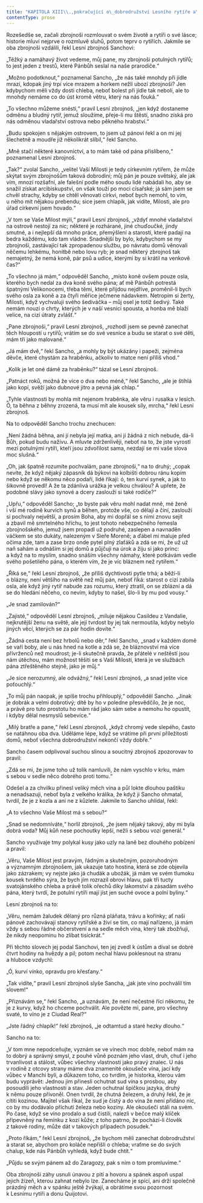```yaml
---
title: "KAPITOLA XIII\\.,pokračující o\_dobrodružství Lesního rytíře a\_rozumné, nové a\_milé rozmluvě zbrojnošů\\."
contentType: prose
---
```


Rozešedše se, začali zbrojnoši rozmlouvat o svém životě a rytíři o své lásce; historie mluví nejprve o rozmluvě sluhů, potom teprv o rytířích. Jakmile se oba zbrojnoši vzdálili, řekl Lesní zbrojnoš Sanchovi:

„Těžký a namáhavý život vedeme, můj pane, my zbrojnoši potulných rytířů; to jest jeden z trestů, které Pánbůh seslal na naše prarodiče.“

„Možno podotknout,“ poznamenal Sancho, „že nás také mnohdy při jídle mrazí, kdopak jiný trpí více mrazem a horkem nežli ubozí zbrojnoši? Jen kdybychom měli vždy dosti chleba, neboť bolest při jídle tak nebolí, ale to mnohdy nemáme co do úst kromě větru, který na nás fouká.“

„To všechno můžeme snésti,“ pravil Lesní zbrojnoš, „jen když dostaneme odměnu a bludný rytíř, jemuž sloužíme, přeje-li mu štěstí, snadno získá pro nás odměnou vladařství ostrova nebo pěkného hrabství.“

„Budu spokojen s nějakým ostrovem, to jsem už pánovi řekl a on mi jej šlechetně a moudře již několikrát slíbil,“ řekl Sancho.

„Mně stačí některé kanovnictví, a to mám také od pána přislíbeno,“ poznamenal Lesní zbrojnoš.

„Tak?“ zvolal Sancho, „velitel Vaší Milosti je tedy církevním rytířem, že může skýtat svým zbrojnošům taková dobrodiní; můj pán je pouze světský, ale jak vím, mnozí rozšafní, ale falešní podle mého soudu lidé nabádali ho, aby se snažil získat arcibiskupství, on však touží po moci císařské; já sám jsem se chvěl strachy, kdyby se chtěl věnovati církvi, neboť bych nemohl, to vím, u něho mít nějakou prebendu; sice jsem chlapík, jak vidíte, Milosti, ale pro úřad církevní jsem hovado.“

„V tom se Vaše Milost mýlí,“ pravil Lesní zbrojnoš, „vždyť mnohé vladařství na ostrově nestojí za nic; některé je rozhárané, jiné chuďoučké, jindy smutné, a i nejlepší dá mnoho práce, přemýšlení a starostí, které padají na bedra každému, kdo tam vládne. Snadnější by bylo, kdybychom se my zbrojnoši, zastávající tak zpropadenou službu, po návratu domů věnovali něčemu lehkému, honitbě nebo lovu ryb; je snad některý zbrojnoš tak nemajetný, že nemá koně, pár psů a udice, kterými by si krátil na venkově čas?“

„To všechno já mám,“ odpověděl Sancho, „místo koně ovšem pouze osla, kterého bych nedal za dva koně svého pána; ať mě Pánbůh potrestá špatnými Velikonocemi, třeba těmi, které přijdou nejdříve, proměnil-li bych svého osla za koně a za čtyři měřice ječmene nádavkem. Netropím si žerty, Milosti, když vychvaluji svého šediváčka – můj osel je totiž šedivý. Také nemám nouzi o chrty, kterých je v naší vesnici spousta, a honba mě blaží velice, na cizí útraty zvlášť.“

„Pane zbrojnoši,“ pravil Lesní zbrojnoš, „rozhodl jsem se pevně zanechat těch hloupostí u rytířů; vrátím se do své vesnice a budu se starat o své děti, mám tři jako malované.“

„Já mám dvě,“ řekl Sancho, „a mohly by být ukázány i papeži, zejména děvče, které chystám za hraběnku, ačkoliv to matce není příliš vhod.“

„Kolik je let oné dámě za hraběnku?“ tázal se Lesní zbrojnoš.

„Patnáct roků, možná že více o dva nebo méně,“ řekl Sancho, „ale je štíhlá jako kopí, svěží jako dubnové jitro a pevná jak chlap.“

„Tyhle vlastnosti by mohla mít nejenom hraběnka, ale věru i rusalka v lesích. Ó, ta běhna z běhny zrozená, ta musí mít ale kousek síly, mrcha,“ řekl Lesní zbrojnoš.

Na to odpověděl Sancho trochu znechucen:

„Není žádná běhna, ani jí nebyla její matka, ani jí žádná z nich nebude, dá-li Bůh, pokud budu naživu. A mluvte zdrženlivěji, neboť na to, že jste vyrostl mezi potulnými rytíři, kteří jsou zdvořilost sama, nezdají se mi vaše slova moc slušná.“

„Oh, jak špatně rozumíte pochvalám, pane zbrojnoši,“ na to druhý; „copak nevíte, že když nějaký zápasník dá býkovi na kolbišti dobrou ránu kopím nebo když se někomu něco podaří, lidé říkají: ó, ten kurví synek, a jak to šikovně provedl! A že ta zdánlivá urážka je velkou chválou? A upřete, že podobné slávy jako synové a dcery zaslouží si také rodiče?“

„Upřu,“ odpověděl Sancho; „to byste pak věru mohl nadat mně, mé ženě i vší mé rodině kurvích synů a běhen, protože vše, co dělají a činí, zaslouží si pochvaly největší, a prosím Boha, aby mi dopřál se s nimi znovu sejít a zbavil mě smrtelného hříchu, to jest tohoto nebezpečného řemesla zbrojnošského, jemuž jsem propadl už podruhé, zaslepen a navnaděn váčkem se sto dukáty, nalezeným v Sieře Moreně; a ďábel mi maluje před očima zde, tam a zase brzo onde pytel plný zlaťáků a zdá se mi, že už už naň sahám a odnáším si jej domů a půjčuji na úrok a žiju si jako princ: a když na to myslím, snadno snáším všechny námahy, které potkávám vedle svého pošetilého pána, o kterém vím, že je víc bláznem než rytířem.“

„Říká se,“ řekl Lesní zbrojnoš, „že příliš dychtivosti pytle trhá; a běží-li o blázny, není většího na světě než můj pán, neboť říká: starost o cizí zabila osla, ale když jiný rytíř nabude zas rozumu, který ztratil, on se zblázní a dá se do hledání něčeho, co nevím, kdyby to našel, šlo-li by mu pod vousy.“

„Je snad zamilován?“

„Zajisté,“ odpověděl Lesní zbrojnoš, „miluje nějakou Casildeu z Vandalie, nejkrutější ženu na světě, ale její tvrdost by jej tak ne­rmoutila, kdyby nebylo jiných věcí, kterých se za pár hodin dovíte.“

„Žádná cesta není bez hrbolů nebo děr,“ řekl Sancho, „snad v kaž­dém domě se vaří boby, ale u nás hned na kotle a zdá se, že bláznovství má více přívrženců než moudrost; je-li skutečně pravda, že přátelé v neštěstí jsou nám útěchou, mám možnost těšiti se s Vaší Milostí, která je ve službách pána ztřeštěného stejně, jako je můj.“

„Je sice nerozumný, ale odvážný,“ řekl Lesní zbrojnoš, „a snad ješte více poťouchlý.“

„To můj pán naopak, je spíše trochu přihlouplý,“ odpověděl Sancho. „Jinak je dobrák a velmi dobrotivý; dítě by ho v poledne přesvědčilo, že je noc, a právě pro tuto prostotu ho mám rád jako sám sebe a nemohu ho opustit, i kdyby dělal nesmyslů sebevíce.“

„Milý bratře a pane,“ řekl Lesní zbrojnoš, „když chromý vede slepého, často se natáhnou oba dva. Uděláme lépe, když se vrátíme při první příležitosti domů, neboť všechna dobrodružství nekončí vždy dobře.“

Sancho časem odplivoval suchou slinou a soucitný zbrojnoš zpozorovav to pravil:

„Zdá se mi, že jsme toho už tolik namluvili, že nám vyschlo v krku, mám s sebou v sedle něco dobrého proti tomu.“

Odešel a za chvilku přinesl veliký měch vína a půl lokte dlouhou paštiku a nenadsazuji, neboť byla z velkého králíka, že když ji Sancho ohmatal, tvrdil, že je z kozla a ani ne z kůzlete. Jakmile to Sancho uhlídal, řekl:

„A to všechno Vaše Milost má s sebou?“

„Snad se nedomníváte,“ horlil zbrojnoš, „že jsem nějaký takový, aby mi byla dobrá voda? Můj kůň nese pochoutky lepší, nežli s sebou vozí generál.“

Sancho využívaje tmy polykal kusy jako uzly na laně bez dlouhého pobízení a pravil:

„Věru, Vaše Milost jest pravým, řádným a skutečným, pozoruhodným a významným zbrojnošem, jak ukazuje tato hostina, která se zde objevila jako zázrakem; vy nejste jako já chudák a ubožák, já mám ve svém tlumoku kousek tvrdého sýra, že bych jím rozrazil obrovi hlavu, pak tři tucty svatojánského chleba a právě tolik ořechů díky lakomství a zásadám svého pána, který tvrdí, že potulní rytíři mají jíst jen suché ovoce a polní byliny.“

Lesní zbrojnoš na to:

„Věru, nemám žaludek dělaný pro různá pláňata, trávu a kořínky; ať naši pánové zachovávají stanovy rytířské a živí se tím, co mají nařízeno, já mám vždy s sebou řádné občerstvení a na sedle měch vína, který tak zbožňuji, že nikdy neopominu ho zlíbat tisíckrát.“

Při těchto slovech jej podal Sanchovi, ten jej zvedl k ústům a díval se dobré čtvrt hodiny na hvězdy a pil; potom nechal hlavu poklesnout na stranu a hluboce vzdychl:

„Ó, kurví vínko, opravdu pro křesťany.“

„Tak vidíte,“ pravil Lesní zbrojnoš slyše Sancha, „jak jste víno pochválil tím slovem!“

„Přiznávám se,“ řekl Sancho, „a uznávám, že není nečestné říci někomu, že je z kurvy, když ho chceme pochválit. Ale povězte mi, pane, pro všechny svaté, to víno je z Ciudad Real?“

„Jste řádný chlapík!“ řekl zbrojnoš, „je odtamtud a staré hezky dlouho.“

Sancho na to:

„V tom mne nepodceňujte, vyznám se ve vínech moc dobře, neboť mám na to dobrý a správný smysl, z pouhé vůně poznám jeho vlast, druh, chuť i jeho trvanlivost a stálost, vůbec všechny vlastnosti jako pravý znalec. U nás v rodině z otcovy strany máme dva znamenité okoušeče vína, jací kdy vůbec v Manchi byli, a důkazem toho, co tvrdím, je historka, kterou vám budu vyprávět: Jednou jim přinesli ochutnat sud vína s prosbou, aby posoudili jeho vlastnosti a stav. Jeden ochutnal špičkou jazyka, druhý k němu pouze přivoněl. Onen tvrdil, že chutná železem, a druhý řekl, že je cítiti kozinou. Majitel však říkal, že sud je čistý a do vína že není přidáno nic, co by mu dodávalo příchuti železa nebo koziny. Ale okoušeči stáli na svém. Po čase, když se víno prodalo a sud čistili, nalezli v bečce malý klíček připevněný na řemínku z kozí kůže; z toho patrno, že pochází-li člověk z takové rodiny, může dát v takových případech posudek.“

„Proto říkám,“ řekl Lesní zbrojnoš, „že bychom měli zanechat dobrodružství a starat se, abychom pro koláče nepřišli o chleba; vraťme se do svých chalup, kde nás Pánbůh vyhledá, když bude chtít.“

„Půjdu se svým pánem až do Zaragozy, pak s ním o tom promluvíme.“

Oba zbrojnoši záhy usnuli únavou z pití a hovoru a spánek aspoň uspal jejich žízeň, kterou zahnat nebylo lze. Zanecháme je spící, ani drží společně prázdný měch a v spánku ještě žvýkají, a obrátíme svou pozornost k Lesnímu rytíři a donu Quijotovi.
